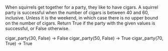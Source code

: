 
When squirrels get together for a party, they like to have cigars. A squirrel party is successful when the number of cigars is between 40 and 60, inclusive. Unless it is the weekend, in which case there is no upper bound on the number of cigars. Return True if the party with the given values is successful, or False otherwise.


cigar_party(30, False) → False
cigar_party(50, False) → True
cigar_party(70, True) → True